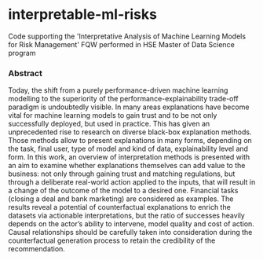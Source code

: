# interpretable-ml-risks

Code supporting the 'Interpretative Analysis of Machine Learning Models for Risk Management' FQW performed in HSE Master of Data Science program

### Abstract 
Today, the shift from a purely performance-driven machine learning modelling to the superiority of the performance-explainability trade-off paradigm is undoubtedly visible. In many areas explanations have become vital for machine learning models to gain trust and to be not only successfully deployed, but used in practice. This has given an unprecedented rise to research on diverse black-box explanation methods. Those methods allow to present explanations in many forms, depending on the task, final user, type of model and kind of data, explainability level and form. In this work, an overview of interpretation methods is presented with an aim to examine whether explanations themselves can add value to the business: not only through gaining trust and matching regulations, but through a deliberate real-world action applied to the inputs, that will result in a change of the outcome of the model to a desired one. Financial tasks (closing a deal and bank marketing) are considered as examples. The results reveal a potential of counterfactual explanations to enrich the datasets via actionable interpretations, but the ratio of successes heavily depends on the actor’s ability to intervene, model quality and cost of action. Causal relationships should be carefully taken into consideration during the counterfactual generation process to retain the credibility of the recommendation.